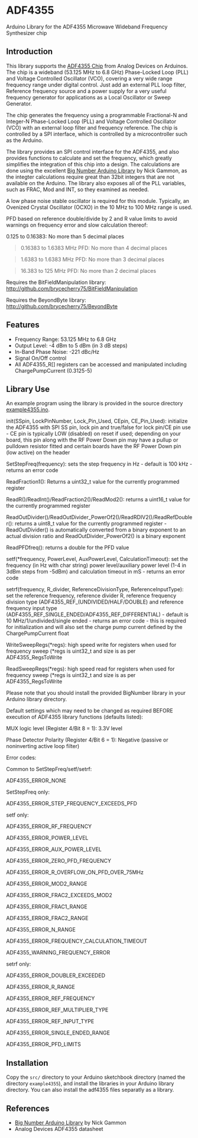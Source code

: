 # ADF4355
Arduino Library for the ADF4355 Microwave Wideband Frequency Synthesizer chip

## Introduction

This library supports the [ADF4355 Chip](https://www.analog.com/en/products/adf4355.html) from Analog Devices on Arduinos. The chip is a wideband (53.125 MHz to 6.8 GHz) Phase-Locked Loop (PLL) and Voltage Controlled Oscillator (VCO), covering a very wide range frequency range under digital control. Just add an external PLL loop filter, Reference frequency source and a power supply for a very useful frequency generator for applications as a Local Oscillator or Sweep Generator.  

The chip generates the frequency using a programmable Fractional-N and Integer-N Phase-Locked Loop (PLL) and Voltage Controlled Oscillator (VCO) with an external loop filter and frequency reference. The chip is controlled by a SPI interface, which is controlled by a microcontroller such as the Arduino.

The library provides an SPI control interface for the ADF4355, and also provides functions to calculate and set the
frequency, which greatly simplifies the integration of this chip into a design. The calculations are done using the excellent 
[Big Number Arduino Library](https://github.com/nickgammon/BigNumber) by Nick Gammon, as the integter calculations require
great than 32bit integers that are not available on the Arduino. The library also exposes all of the PLL variables, such as FRAC, Mod and INT, so they examined as needed.  

A low phase noise stable oscillator is required for this module. Typically, an Ovenized Crystal Oscillator (OCXO) in the 10 MHz to 100 MHz range is used.

PFD based on reference double/divide by 2 and R value limits to avoid warnings on frequency error and slow calculation thereof:

0.125 to 0.16383: No more than 5 decimal places

> 0.16383 to 1.6383 MHz PFD: No more than 4 decimal places

> 1.6383 to 1.6383 MHz PFD: No more than 3 decimal places

> 16.383 to 125 MHz PFD: No more than 2 decimal places

Requires the BitFieldManipulation library: http://github.com/brycecherry75/BitFieldManipulation

Requires the BeyondByte library: http://github.com/brycecherry75/BeyondByte

## Features

+ Frequency Range: 53.125 MHz to 6.8 GHz
+ Output Level: -4 dBm to 5 dBm (in 3 dB steps) 
+ In-Band Phase Noise: -221 dBc/Hz
+ Signal On/Off control
+ All ADF4355_R[] registers can be accessed and manipulated including ChargePumpCurrent (0.3125-5)

## Library Use

An example program using the library is provided in the source directory [example4355.ino](src/example4355.ino).

init(SSpin, LockPinNumber, Lock_Pin_Used, CEpin, CE_Pin_Used): initialize the ADF4355 with SPI SS pin, lock pin and true/false for lock pin/CE pin use - CE pin is typically LOW (disabled) on reset if used; depending on your board, this pin along with the RF Power Down pin may have a pullup or pulldown resistor fitted and certain boards have the RF Power Down pin (low active) on the header

SetStepFreq(frequency): sets the step frequency in Hz - default is 100 kHz - returns an error code

ReadFraction1(): Returns a uint32_t value for the currently programmed register

ReadR()/ReadInt()/ReadFraction2()/ReadMod2(): returns a uint16_t value for the currently programmed register

ReadOutDivider()/ReadOutDivider_PowerOf2()/ReadRDIV2()/ReadRefDoubler(): returns a uint8_t value for the currently programmed register - ReadOutDivider() is automatically converted from a binary exponent to an actual division ratio and 
ReadOutDivider_PowerOf2() is a binary exponent

ReadPFDfreq(): returns a double for the PFD value

setf(*frequency, PowerLevel, AuxPowerLevel, CalculationTimeout): set the frequency (in Hz with char string) power level/auxiliary 
power level (1-4 in 3dBm steps from -5dBm) and calculation timeout in mS - returns an error code

setrf(frequency, R_divider, ReferenceDivisionType, ReferenceInputType): set the reference frequency, reference divider R, reference frequency division type (ADF4355_REF_(UNDIVIDED/HALF/DOUBLE) and reference frequency input type (ADF4355_REF_SINGLE_ENDED/ADF4355_REF_DIFFERENTIAL) - default is 10 MHz/1/undivided/single ended - returns an error code - this is required for initialization and will also set the charge pump current defined by the ChargePumpCurrent float

WriteSweepRegs(*regs): high speed write for registers when used for frequency sweep (*regs is uint32_t and size is as per ADF4355_RegsToWrite

ReadSweepRegs(*regs): high speed read for registers when used for frequency sweep (*regs is uint32_t and size is as per ADF4355_RegsToWrite

Please note that you should install the provided BigNumber library in your Arduino library directory.

Default settings which may need to be changed as required BEFORE execution of ADF4355 library functions (defaults listed):

MUX logic level (Register 4/Bit 8 = 1): 3.3V level

Phase Detector Polarity (Register 4/Bit 6 = 1): Negative (passive or noninverting active loop filter)

Error codes:

Common to SetStepFreq/setf/setrf:

ADF4355_ERROR_NONE


SetStepFreq only:

ADF4355_ERROR_STEP_FREQUENCY_EXCEEDS_PFD


setf only:

ADF4355_ERROR_RF_FREQUENCY

ADF4355_ERROR_POWER_LEVEL

ADF4355_ERROR_AUX_POWER_LEVEL

ADF4355_ERROR_ZERO_PFD_FREQUENCY

ADF4355_ERROR_R_OVERFLOW_ON_PFD_OVER_75MHz

ADF4355_ERROR_MOD2_RANGE

ADF4355_ERROR_FRAC2_EXCEEDS_MOD2

ADF4355_ERROR_FRAC1_RANGE

ADF4355_ERROR_FRAC2_RANGE

ADF4355_ERROR_N_RANGE

ADF4355_ERROR_FREQUENCY_CALCULATION_TIMEOUT

ADF4355_WARNING_FREQUENCY_ERROR


setrf only:

ADF4355_ERROR_DOUBLER_EXCEEDED

ADF4355_ERROR_R_RANGE

ADF4355_ERROR_REF_FREQUENCY

ADF4355_ERROR_REF_MULTIPLIER_TYPE

ADF4355_ERROR_REF_INPUT_TYPE

ADF4355_ERROR_SINGLE_ENDED_RANGE

ADF4355_ERROR_PFD_LIMITS

## Installation
Copy the `src/` directory to your Arduino sketchbook directory  (named the directory `example4355`), and install the libraries in your Arduino library directory.  You can also install the adf4355 files separatly as a library.

## References

+ [Big Number Arduino Library](https://github.com/nickgammon/BigNumber) by Nick Gammon
+ Analog Devices ADF4355 datasheet